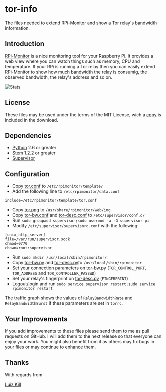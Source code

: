tor-info
========

The files needed to extend RPi-Monitor and show a Tor relay's bandwidth information.

## Introduction ##

[RPi-Monitor](http://rpi-experiences.blogspot.com.br/p/rpi-monitor.html) is a nice monitoring tool for your Raspberry Pi. It provides a web view where you can watch things such as memory, CPU and temperature. If your RPi is running a Tor relay then you can easily extend RPi-Monitor to show how much bandwidth the relay is consumig, the observed bandwidth, the relay's address and so on.

![Stats](https://raw.githubusercontent.com/lzkill/tor-bw/master/stats.jpg)

## License ##

These files may be used under the terms of the MIT License, wich a [copy](LICENSE) is included in the download.

## Dependencies ##

- [Python](https://www.python.org) 2.6 or greater
- [Stem](https://stem.torproject.org) 1.2.2 or greater
- [Supervisor](http://supervisord.org)

## Configuration ##

- Copy [tor.conf](tor.conf) to `/etc/rpimonitor/template/`
- Add the following line to `/etc/rpimonitor/data.conf`
```
include=/etc/rpimonitor/template/tor.conf
```
- Copy [tor.png](tor.png) to `/usr/share/rpimonitor/web/img`
- Copy [tor-bw.conf](tor-bw.conf) and [tor-desc.conf](tor-desc.conf) to `/etc/supervisor/conf.d/`
- Run `sudo groupadd supervisor;sudo usermod -a -G supervisor pi`
- Modify `/etc/supervisor/supervisord.conf` with the following:
```
[unix_http_server]
file=/var/run/supervisor.sock
chmod=0770
chown=root:supervisor
```
- Run `sudo mkdir /usr/local/sbin/rpimonitor/`
- Copy [tor-bw.py](tor-bw.py) and [tor-desc.py](tor-desc.py)to `/usr/local/sbin/rpimonitor`  
- Set your connection parameters on [tor-bw.py](tor-bw.py) (`TOR_CONTROL_PORT`, `TOR_ADDRESS` and `TOR_CONTROLLER_PASSWD`)
- Set your relay's fingerprint on [tor-desc.py](tor-desc.py) (`FINGERPRINT`)
- Logout/login and run `sudo service supervisor restart;sudo service rpimonitor restart`

The traffic graph shows the values of `RelayBandwidthRate` and `RelayBandwidthBurst` if these parameters are set in `torrc`.

## Your Improvements ##

If you add improvements to these files please send them to me as pull requests on GitHub. I will add them to the next release so that everyone can enjoy your work. You might also benefit from it as others may fix bugs in your files or may continue to enhance them.

## Thanks ##

With regards from

[Luiz Kill](mailto:me@lzkill.com)

